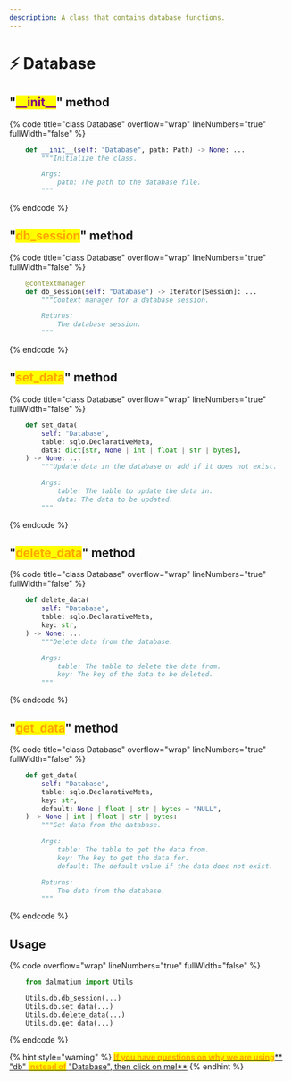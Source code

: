 ```yaml
---
description: A class that contains database functions.
---
```


# ⚡ Database

## "<mark style="color:purple;">\_\_init\_\_</mark>" method

{% code title="class Database" overflow="wrap" lineNumbers="true" fullWidth="false" %}
```python
    def __init__(self: "Database", path: Path) -> None: ...
        """Initialize the class.

        Args:
            path: The path to the database file.
        """
```
{% endcode %}

## "<mark style="color:orange;">db\_session</mark>" method

{% code title="class Database" overflow="wrap" lineNumbers="true" fullWidth="false" %}
```python
    @contextmanager
    def db_session(self: "Database") -> Iterator[Session]: ...
        """Context manager for a database session.

        Returns:
            The database session.
        """
```
{% endcode %}

## "<mark style="color:orange;">set\_data</mark>" method

{% code title="class Database" overflow="wrap" lineNumbers="true" fullWidth="false" %}
```python
    def set_data(
        self: "Database",
        table: sqlo.DeclarativeMeta,
        data: dict[str, None | int | float | str | bytes],
    ) -> None: ...
        """Update data in the database or add if it does not exist.

        Args:
            table: The table to update the data in.
            data: The data to be updated.
        """
```
{% endcode %}

## "<mark style="color:orange;">delete\_data</mark>" method

{% code title="class Database" overflow="wrap" lineNumbers="true" fullWidth="false" %}
```python
    def delete_data(
        self: "Database",
        table: sqlo.DeclarativeMeta,
        key: str,
    ) -> None: ...
        """Delete data from the database.

        Args:
            table: The table to delete the data from.
            key: The key of the data to be deleted.
        """
```
{% endcode %}

## "<mark style="color:orange;">get\_data</mark>" method

{% code title="class Database" overflow="wrap" lineNumbers="true" fullWidth="false" %}
```python
    def get_data(
        self: "Database",
        table: sqlo.DeclarativeMeta,
        key: str,
        default: None | float | str | bytes = "NULL",
    ) -> None | int | float | str | bytes:
        """Get data from the database.

        Args:
            table: The table to get the data from.
            key: The key to get the data for.
            default: The default value if the data does not exist.

        Returns:
            The data from the database.
        """
```
{% endcode %}

## Usage

{% code overflow="wrap" lineNumbers="true" fullWidth="false" %}
```python
    from dalmatium import Utils

    Utils.db.db_session(...)
    Utils.db.set_data(...)
    Utils.db.delete_data(...)
    Utils.db.get_data(...)
```
{% endcode %}

{% hint style="warning" %}
[<mark style="color:orange;">**If you have questions on why we are using**</mark>** **<mark style="color:red;">**"db"**</mark>** **<mark style="color:orange;">**instead of**</mark>** **<mark style="color:red;">**"Database"**</mark><mark style="color:orange;">**, then click on me!**</mark>](../quick-start.md)
{% endhint %}
